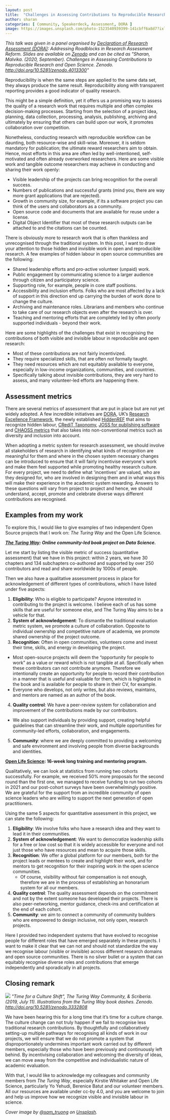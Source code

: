 ```yaml
---
layout: post
title:  "Challenges in Assessing Contributions to Reproducible Research and Open Science"
author: sharan
categories: [ Community, Speakerdeck, Assessment, DORA ]
image: https://images.unsplash.com/photo-1523540939399-141cbff6a8d7?ixlib=rb-1.2.1&ixid=MXwxMjA3fDB8MHxwaG90by1wYWdlfHx8fGVufDB8fHw%3D&auto=format&fit=crop&w=1650&q=80
---
```


*This talk was given in a panel organised by [Declaration of Research Assessment (DORA)](https://sfdora.org/): Addressing Roadblocks in Research Assessment Reform. Slides are available on [Zenodo](https://zenodo.org/record/4013300) and can be cited as "Sharan, Malvika. (2020, September). Challenges in Assessing Contributions to Reproducible Research and Open Science. Zenodo. http://doi.org/10.5281/zenodo.4013300"*

Reproducibility is when the same steps are applied to the same data set, they always produce the same result. Reproducibility along with transparent reporting provides a good indicator of quality research.

This might be a simple definition, yet it offers us a promising way to assess the quality of a research work that requires multiple and often complex decision-making processes.
Starting from the selection of a project idea, planning, data collection, processing, analysis, publishing, archiving and ultimately by ensuring that others can build upon our work, it promotes collaboration over competition.

Nonetheless, conducting research with reproducible workflow can be daunting, both resource-wise and skill-wise. 
Moreover, it is seldom mandatory for publication; the ultimate reward researchers aim to obtain.
Hence, most efforts in this area are often led by well-intentioned, self-motivated and often already overworked researchers.
Here are some visible work and tangible outcome researchers may achieve in conducting and sharing their work openly:
- Visible leadership of the projects can bring recognition for the overall success.
- Numbers of publications and successful grants (mind you, there are way more grant applications that are rejected).
- Growth in community size, for example, if its a software project you can think of the users and collaborators as a community.
- Open source code and documents that are available for reuse under a license.
- Digital Object Identifier that most of these research outputs can be attached to and the citations can be counted.

There is obviously more to research work that is often thankless and unrecognised through the traditional system. In this post, I want to draw your attention to those hidden and invisible work in open and reproducible research. 
A few examples of hidden labour in open source communities are the following:
- Shared leadership efforts and pro-active volunteer (unpaid) work.
- Public engagement by communicating science to a larger audience through citizen and participatory science.
- Supporting role, for example, people in core staff positions.
- Accessibility and inclusion efforts. Folks who are most affected by a lack of support in this direction end up carrying the burden of work done to change the culture.
- Archiving and maintenance roles. Librarians and members who continue to take care of our research objects even after the research is over.
- Teaching and mentoring efforts that are completely led by often poorly supported individuals - beyond their work.

Here are some highlights of the challenges that exist in recognising the contributions of both visible and invisible labour in reproducible and open research:
- Most of these contributions are not fairly incentivized.
- They require specialized skills, that are often not formally taught.
- They need resources which are not equitably available to everyone, especially in low-income organizations, communities, and countries.
- Specifically talking about invisible contributions, they are very hard to assess, and many volunteer-led efforts are happening there.

## Assessment metrics

There are several metrics of assessment that are put in place but are not yet widely adopted.
A few incredible initiatives are [DORA](https://sfdora.org/), UK’s [Research Excellence Framework](https://www.ref.ac.uk/), the newly established [HiddenREF](https://hidden-ref.org/) that aims to recognize hidden labour, [CRediT Taxonomy](https://casrai.org/credit/), [JOSS for publishing software](https://joss.theoj.org/) and [CHAOSS metrics](https://chaoss.community/metrics/) that also takes into non-conventional metrics such as diversity and inclusion into account.

When adopting a metric system for research assessment, we should involve all stakeholders of research in identifying what kinds of recognition are meaningful for them and where in the chosen system necessary changes can be introduced to ensure that it will fairly incentivise everyone's work and make them feel supported while promoting healthy research culture.
For every project, we need to define what 'incentives' are valued, who are they designed for, who are involved in designing them and in what ways this will make their experience in the academic system rewarding.
Answers to these questions will vary from project to project and hence, we should understand, accept, promote and celebrate diverse ways different contributions are recognised.

## Examples from my work

To explore this, I would like to give examples of two independent Open Source projects that I work on: _The Turing Way_ and the Open Life Science.

***[The Turing Way](https://the-turing-way.netlify.app/welcome): Online community-led book project on Data Science.***

Let me start by listing the visible metric of success (quantitative assessment) that we have in this project: within 2 years, we have 30 chapters and 134 subchapters co-authored and supported by over 250 contributors and read and share worldwide by 1000s of people.

Then we also have a qualitative assessment process in place for acknowledgement of different types of contributions, which I have listed under five aspects: 

1. **Eligibility**: Who is eligible to participate? Anyone interested in contributing to the project is welcome. I believe each of us has some skills that are useful for someone else, and The Turing Way aims to be a vehicle for that.
2. **System of acknowledgement**: To dismantle the traditional evaluation metric system, we promote a culture of collaboration. Opposite to individual ownership and competitive nature of academia, we promote shared ownership of the project outcome.
3. **Recognition**: Often in open communities, volunteers come and invest their time, skills, and energy in developing the project. 
  - Most open-source projects will deem the “opportunity for people to work” as a value or reward which is not tangible at all. Specifically when these contributors can not contribute anymore. Therefore we intentionally create an opportunity for people to record their contribution in a manner that is useful and valuable for them, which is highlighted in the book and is available for people to share in their CV, for example. 
  - Everyone who develops, not only writes, but also reviews, maintains, and mentors are named as an author of the book.
4. **Quality control**: We have a peer-review system for collaboration and improvement of the contributions made by our contributors.
  - We also support individuals by providing support, creating helpful guidelines that can streamline their work, and multiple opportunities for community-led efforts, collaboration, and engagements.
5. **Community**: where we are deeply committed to providing a welcoming and safe environment and involving people from diverse backgrounds and identities.

**[Open Life Science](https://openlifesci.org/): 16-week long training and mentoring program.**

Qualitatively, we can look at statistics from running two cohorts successfully. For example, we received 50% more proposals for the second round than the first one, we managed to receive funding to run two cohorts in 2021 and our post-cohort surveys have been overwhelmingly positive. We are grateful for the support from an incredible community of open science leaders who are willing to support the next generation of open practitioners.

Using the same 5 aspects for quantitative assessment in this project, we can state the following:

1. **Eligibility**: We involve folks who have a research idea and they want to lead it in their communities.
2. **System of acknowledgement**: We want to democratize leadership skills for a free or low cost so that it is widely accessible for everyone and not just those who have resources and mean to acquire those skills.
3. **Recognition**: We offer a global platform for our members, both for the project leads or mentees to create and highlight their work, and for mentors to get recognition for their inspiring work in the open science communities.
    - Of course, visibility without fair compensation is not enough, therefore we are in the process of establishing an honorarium system for all our members.
4. **Quality control**: The quality assessment depends on the commitment and not by the extent someone has developed their projects. There is also peer-networking, mentor guidance, check-ins and certification at the end of each cohort.
5. **Community**: we aim to connect a community of community builders who are empowered to design inclusive, not only open, research projects.

Here I provided two independent systems that have evolved to recognise people for different roles that have emerged separately in these projects.
I want to make it clear that we can not and should not standardize the way we recognise labour (visible or invisible) across different research domains and open source communities.
There is no silver bullet or a system that can equitably recognise diverse roles and contributions that emerge independently and sporadically in all projects.

## Closing remark

![](https://zenodo.org/api/iiif/v2/e4125eaf-b456-4097-85fc-6a2e80482d1c:bee92cdd-41fa-4553-b30e-c8b937c4fc49:1728_TURI_Book%20sprint_26%20culture%20shift_040619.jpg/full/750,/0/default.jpg)
*"Time for a Culture Shift", The Turing Way Community, & Scriberia. (2019, July 11). Illustrations from the Turing Way book dashes. Zenodo. http://doi.org/10.5281/zenodo.3332808*

We have been hearing this for a long time that it’s time for a culture change.
The culture change can not truly happen if we fail to recognise less traditional research contributions. 
By thoughtfully and collaboratively setting-up multiple pathways for recognising all kinds of work in our projects, we will ensure that we do not promote a system that disproportionately undermines important work carried out by different members, especially those who have been previously and continuously left behind.
By incentivising collaboration and welcoming the diversity of ideas, we can move away from the competitive and individualistic nature of academic evaluation.

With that, I would like to acknowledge my colleagues and community members from _The Turing Way_, especially Kirstie Whitaker and Open Life Science, particularly Yo Yehudi, Berenice Batut and our volunteer members. 
All our resources are available under cc-by 4.0, and you are welcome to join and help us improve how we recognize visible and invisible labour in science.

*Cover image by [@sam_truong](https://unsplash.com/photos/-rF4kuvgHhU) on [Unsplash](https://unsplash.com).*

